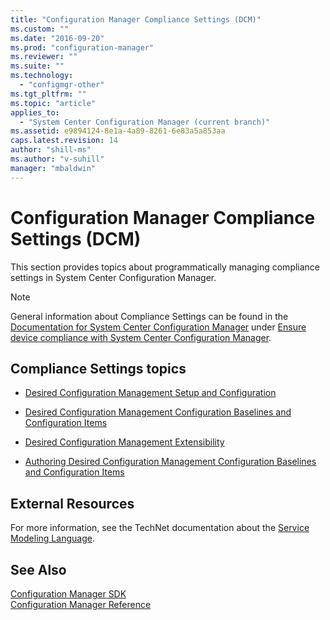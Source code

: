 ```yaml
---
title: "Configuration Manager Compliance Settings (DCM)"
ms.custom: ""
ms.date: "2016-09-20"
ms.prod: "configuration-manager"
ms.reviewer: ""
ms.suite: ""
ms.technology: 
  - "configmgr-other"
ms.tgt_pltfrm: ""
ms.topic: "article"
applies_to: 
  - "System Center Configuration Manager (current branch)"
ms.assetid: e9894124-8e1a-4a89-8261-6e83a5a853aa
caps.latest.revision: 14
author: "shill-ms"
ms.author: "v-suhill"
manager: "mbaldwin"
---
```

# Configuration Manager Compliance Settings (DCM)
This section provides topics about programmatically managing compliance settings in System Center Configuration Manager.  
  
> [!NOTE]
>  General information about Compliance Settings can be found in the [Documentation for System Center Configuration Manager](https://technet.microsoft.com/en-us/library/mt346023.aspx) under [Ensure device compliance with System Center Configuration Manager](https://technet.microsoft.com/en-us/library/mt595717.aspx).  
  
## Compliance Settings topics  
  
-   [Desired Configuration Management Setup and Configuration](../../develop/compliance/compliance-settings-setup-and-configuration.md)  
  
-   [Desired Configuration Management Configuration Baselines and Configuration Items](../../develop/compliance/compliance-settings-baselines-and-configuration-items.md)  
  
-   [Desired Configuration Management Extensibility](../../develop/compliance/compliance-settings-extensibility.md)  
  
-   [Authoring Desired Configuration Management Configuration Baselines and Configuration Items](../../develop/compliance/authoring-compliance-settings-configuration-baselines-and-configuration-items.md)  
  
## External Resources  
 For more information, see the TechNet documentation about the [Service Modeling Language](http://go.microsoft.com/fwlink/?LinkId=270164).  
  
## See Also  
 [Configuration Manager SDK](../../develop/core/misc/system-center-configuration-manager-sdk.md)   
 [Configuration Manager Reference](../../develop/reference/configuration-manager-reference.md)